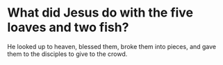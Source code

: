 # What did Jesus do with the five loaves and two fish?

He looked up to heaven, blessed them, broke them into pieces, and gave them to the disciples to give to the crowd.
